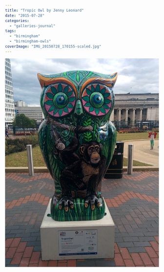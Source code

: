 ```yaml
---
title: "Tropic Owl by Jenny Leonard"
date: "2015-07-28"
categories: 
  - "galleries-journal"
tags: 
  - "birmingham"
  - "birmingham-owls"
coverImage: "IMG_20150728_170155-scaled.jpg"
---
```


[![](images/IMG_20150728_170155-scaled.jpg)](https://davidpeach.co.uk/wp-content/uploads/2023/05/IMG_20150728_170155-scaled.jpg)
